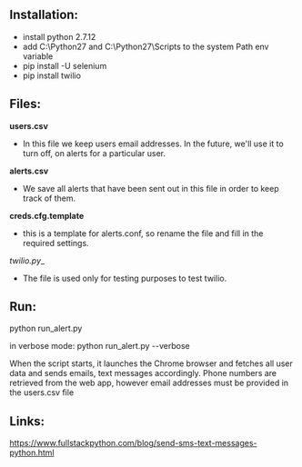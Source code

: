 ## Installation:
* install python 2.7.12
* add C:\Python27 and C:\Python27\Scripts to the system Path env variable
* pip install -U selenium
* pip install twilio

## Files:
__users.csv__  
* In this file we keep users email addresses.
In the future, we'll use it to turn off, on alerts for a particular user.

__alerts.csv__
* We save all alerts that have been sent out in this file in order to keep
track of them.

__creds.cfg.template__
* this is a template for alerts.conf, so rename the file and fill in the required settings.

__twilio_.py__
* The file is used only for testing purposes to test twilio.

## Run:
python run_alert.py

in verbose mode:
python run_alert.py --verbose

When the script starts, it launches the Chrome browser and fetches all user data
and sends emails, text messages accordingly.
Phone numbers are retrieved from the web app, however email addresses must be
provided in the users.csv file


## Links:

https://www.fullstackpython.com/blog/send-sms-text-messages-python.html
